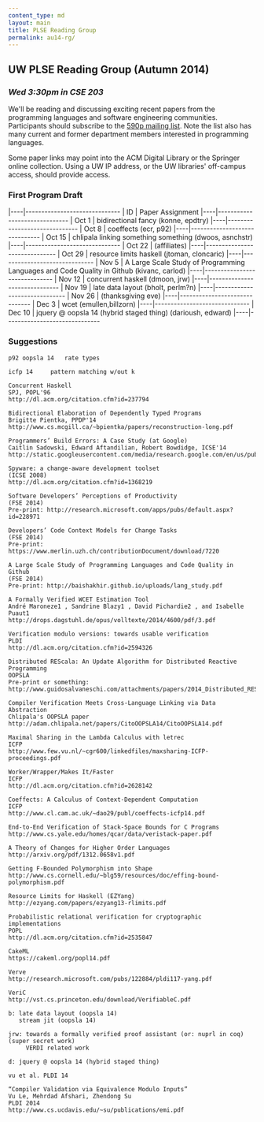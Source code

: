 ```yaml
---
content_type: md
layout: main
title: PLSE Reading Group
permalink: au14-rg/
---
```


## UW PLSE Reading Group (Autumn 2014)

### *Wed 3:30pm in CSE 203*

We'll be reading and discussing exciting recent papers from the programming
languages and software engineering communities.  Participants should
subscribe to the [590p mailing
list](https://mailman.cs.washington.edu/mailman/listinfo/cse590n). Note the
list also has many current and former department members interested in
programming languages.

Some paper links may point into the ACM Digital Library or the
Springer online collection. Using a UW IP address, or the UW
libraries' off-campus access, should provide access.

### First Program Draft

|----|------------------------------
| ID | Paper Assignment 
|----|------------------------------
| Oct 1 | bidirectional fancy (konne, epdtry) 
|----|------------------------------
| Oct 8 | coeffects (ecr, p92)
|----|------------------------------
| Oct 15 | chlipala linking something something (dwoos, asnchstr)
|----|------------------------------
| Oct 22 | (affiliates)
|----|------------------------------
| Oct 29 | resource limits haskell (jtoman, cloncaric)
|----|------------------------------
| Nov 5 | A Large Scale Study of Programming Languages and Code Quality in Github (kivanc, carlod)
|----|------------------------------
| Nov 12 | concurrent haskell (dmoon, jrw)
|----|------------------------------
| Nov 19 | late data layout (bholt, perlm?n)
|----|------------------------------
| Nov 26 | (thanksgiving eve)
|----|------------------------------
| Dec 3 | wcet (emullen,billzorn)
|----|------------------------------
| Dec 10 | jquery @ oopsla 14 (hybrid staged thing) (darioush, edward)
|----|------------------------------

### Suggestions

    p92 oopsla 14   rate types
 
    icfp 14     pattern matching w/out k
  
    Concurrent Haskell
    SPJ, POPL'96
    http://dl.acm.org/citation.cfm?id=237794

    Bidirectional Elaboration of Dependently Typed Programs
    Brigitte Pientka, PPDP'14
    http://www.cs.mcgill.ca/~bpientka/papers/reconstruction-long.pdf
  
    Programmers’ Build Errors: A Case Study (at Google)
    Caitlin Sadowski, Edward Aftandilian, Robert Bowdidge, ICSE'14
    http://static.googleusercontent.com/media/research.google.com/en/us/pubs/archive/42184.pdf
  
    Spyware: a change-aware development toolset
    (ICSE 2008)
    http://dl.acm.org/citation.cfm?id=1368219
  
    Software Developers’ Perceptions of Productivity
    (FSE 2014)
    Pre-print: http://research.microsoft.com/apps/pubs/default.aspx?id=228971
  
    Developers’ Code Context Models for Change Tasks
    (FSE 2014)
    Pre-print: https://www.merlin.uzh.ch/contributionDocument/download/7220
  
    A Large Scale Study of Programming Languages and Code Quality in Github
    (FSE 2014)
    Pre-print: http://baishakhir.github.io/uploads/lang_study.pdf
  
    A Formally Verified WCET Estimation Tool
    André Maroneze1 , Sandrine Blazy1 , David Pichardie2 , and Isabelle Puaut1
    http://drops.dagstuhl.de/opus/volltexte/2014/4600/pdf/3.pdf
  
    Verification modulo versions: towards usable verification
    PLDI
    http://dl.acm.org/citation.cfm?id=2594326
  
    Distributed REScala: An Update Algorithm for Distributed Reactive Programming
    OOPSLA
    Pre-print or something: http://www.guidosalvaneschi.com/attachments/papers/2014_Distributed_REScala_An_Update_Algorithm_for_Distributed_Reactive_Programming_pdf.pdf
  
    Compiler Verification Meets Cross-Language Linking via Data Abstraction
    Chlipala's OOPSLA paper
    http://adam.chlipala.net/papers/CitoOOPSLA14/CitoOOPSLA14.pdf
  
    Maximal Sharing in the Lambda Calculus with letrec
    ICFP
    http://www.few.vu.nl/~cgr600/linkedfiles/maxsharing-ICFP-proceedings.pdf
  
    Worker/Wrapper/Makes It/Faster
    ICFP
    http://dl.acm.org/citation.cfm?id=2628142
  
    Coeffects: A Calculus of Context-Dependent Computation
    ICFP
    http://www.cl.cam.ac.uk/~dao29/publ/coeffects-icfp14.pdf
  
    End-to-End Verification of Stack-Space Bounds for C Programs
    http://www.cs.yale.edu/homes/qcar/data/veristack-paper.pdf
  
    A Theory of Changes for Higher Order Languages
    http://arxiv.org/pdf/1312.0658v1.pdf
  
    Getting F-Bounded Polymorphism into Shape
    http://www.cs.cornell.edu/~blg59/resources/doc/effing-bound-polymorphism.pdf
  
    Resource Limits for Haskell (EZYang)
    http://ezyang.com/papers/ezyang13-rlimits.pdf
  
    Probabilistic relational verification for cryptographic implementations
    POPL
    http://dl.acm.org/citation.cfm?id=2535847
  
    CakeML
    https://cakeml.org/popl14.pdf
  
    Verve
    http://research.microsoft.com/pubs/122884/pldi117-yang.pdf
  
    VeriC
    http://vst.cs.princeton.edu/download/VerifiableC.pdf
  
    b: late data layout (oopsla 14)
       stream jit (oopsla 14)
  
    jrw: towards a formally verified proof assistant (or: nuprl in coq)
    (super secret work)
         VERDI related work
  
    d: jquery @ oopsla 14 (hybrid staged thing)
  
    vu et al. PLDI 14
  
    “Compiler Validation via Equivalence Modulo Inputs”
    Vu Le, Mehrdad Afshari, Zhendong Su
    PLDI 2014
    http://www.cs.ucdavis.edu/~su/publications/emi.pdf
